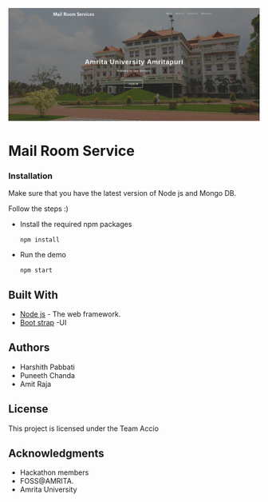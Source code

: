 ![mail-room-service](https://raw.githubusercontent.com/Harshithpabbati/Team-Accio/master/images/mail.png)
# Mail Room Service

### Installation
Make sure that you have the latest version of Node js and Mongo DB.

Follow the steps :)

* Install the required npm packages

    ```
    npm install
    ```

* Run the demo

    ```
    npm start
    ```

## Built With

* [Node js](https://nodejs.org/en/) - The web framework.
* [Boot strap](https://getbootstrap.com/) -UI

## Authors
* Harshith Pabbati
* Puneeth Chanda 
* Amit Raja

## License

This project is licensed under the Team Accio

## Acknowledgments

* Hackathon members
* FOSS@AMRITA.
* Amrita University
